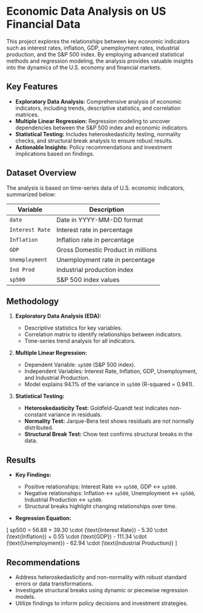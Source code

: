 # Economic Data Analysis on US Financial Data  

This project explores the relationships between key economic indicators such as interest rates, inflation, GDP, unemployment rates, industrial production, and the S&P 500 index. By employing advanced statistical methods and regression modeling, the analysis provides valuable insights into the dynamics of the U.S. economy and financial markets.  

## Key Features  

- **Exploratory Data Analysis:** Comprehensive analysis of economic indicators, including trends, descriptive statistics, and correlation matrices.  
- **Multiple Linear Regression:** Regression modeling to uncover dependencies between the S&P 500 index and economic indicators.  
- **Statistical Testing:** Includes heteroskedasticity testing, normality checks, and structural break analysis to ensure robust results.  
- **Actionable Insights:** Policy recommendations and investment implications based on findings.  

## Dataset Overview  

The analysis is based on time-series data of U.S. economic indicators, summarized below:  

| **Variable**         | **Description**                           |  
|-----------------------|-------------------------------------------|  
| `date`               | Date in YYYY-MM-DD format                |  
| `Interest Rate`      | Interest rate in percentage              |  
| `Inflation`          | Inflation rate in percentage             |  
| `GDP`                | Gross Domestic Product in millions       |  
| `Unemployment`       | Unemployment rate in percentage          |  
| `Ind Prod`           | Industrial production index              |  
| `sp500`              | S&P 500 index values                    |  

## Methodology  

1. **Exploratory Data Analysis (EDA):**  
   - Descriptive statistics for key variables.  
   - Correlation matrix to identify relationships between indicators.  
   - Time-series trend analysis for all indicators.  

2. **Multiple Linear Regression:**  
   - Dependent Variable: `sp500` (S&P 500 index).  
   - Independent Variables: Interest Rate, Inflation, GDP, Unemployment, and Industrial Production.  
   - Model explains 94.1% of the variance in `sp500` (R-squared = 0.941).  

3. **Statistical Testing:**  
   - **Heteroskedasticity Test:** Goldfeld-Quandt test indicates non-constant variance in residuals.  
   - **Normality Test:** Jarque-Bera test shows residuals are not normally distributed.  
   - **Structural Break Test:** Chow test confirms structural breaks in the data.  

## Results  

- **Key Findings:**  
   - Positive relationships: Interest Rate ↔ `sp500`, GDP ↔ `sp500`.  
   - Negative relationships: Inflation ↔ `sp500`, Unemployment ↔ `sp500`, Industrial Production ↔ `sp500`.  
   - Structural breaks highlight changing relationships over time.  

- **Regression Equation:**
 
\[
sp500 = 56.88 + 39.30 \cdot (\text{Interest Rate}) - 5.30 \cdot (\text{Inflation}) + 0.55 \cdot (\text{GDP}) - 111.34 \cdot (\text{Unemployment}) - 62.94 \cdot (\text{Industrial Production})
\] 

## Recommendations  

- Address heteroskedasticity and non-normality with robust standard errors or data transformations.  
- Investigate structural breaks using dynamic or piecewise regression models.  
- Utilize findings to inform policy decisions and investment strategies.  
